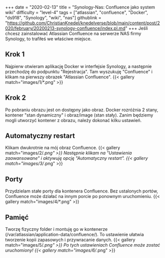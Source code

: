 +++
date = "2020-02-13"
title = "Synology-Nas: Confluence jako system wiki"
difficulty = "level-4"
tags = ["atlassian", "confluence", "Docker", "ds918", "Synology", "wiki", "nas"]
githublink = "https://github.com/ChristianKnedel/knedelverse/blob/main/content/post/2020/february/20200213-synology-confluence/index.pl.md"
+++
Jeśli chcesz zainstalować Atlassian Confluence na serwerze NAS firmy Synology, to trafiłeś we właściwe miejsce.
## Krok 1
Najpierw otwieram aplikację Docker w interfejsie Synology, a następnie przechodzę do podpunktu "Rejestracja". Tam wyszukuję "Confluence" i klikam na pierwszy obrazek "Atlassian Confluence".
{{< gallery match="images/1/*.png" >}}

## Krok 2
Po pobraniu obrazu jest on dostępny jako obraz. Docker rozróżnia 2 stany, kontener "stan dynamiczny" i obraz/image (stan stały). Zanim będziemy mogli utworzyć kontener z obrazu, należy dokonać kilku ustawień.
## Automatyczny restart
Klikam dwukrotnie na mój obraz Confluence.
{{< gallery match="images/2/*.png" >}}
Następnie klikam na "Ustawienia zaawansowane" i aktywuję opcję "Automatyczny restart".
{{< gallery match="images/3/*.png" >}}

## Porty
Przydzielam stałe porty dla kontenera Confluence. Bez ustalonych portów, Confluence może działać na innym porcie po ponownym uruchomieniu.
{{< gallery match="images/4/*.png" >}}

## Pamięć
Tworzę fizyczny folder i montuję go w kontenerze (/var/atlassian/application-data/confluence/). To ustawienie ułatwia tworzenie kopii zapasowych i przywracanie danych.
{{< gallery match="images/5/*.png" >}}
Po tych ustawieniach Confluence może zostać uruchomiony!
{{< gallery match="images/6/*.png" >}}